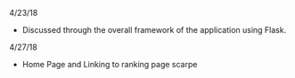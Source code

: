 4/23/18 

- Discussed through the overall framework of the application using Flask. 

4/27/18
- Home Page and Linking to ranking page scarpe 
